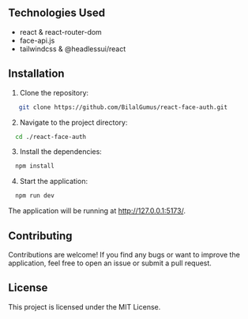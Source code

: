 ## Technologies Used

- react & react-router-dom
- face-api.js
- tailwindcss & @headlessui/react

## Installation

1. Clone the repository:

```bash
   git clone https://github.com/BilalGumus/react-face-auth.git
```

2. Navigate to the project directory:

```bash
  cd ./react-face-auth
```

3. Install the dependencies:

```bash
  npm install
```

4. Start the application:

```bash
  npm run dev
```

The application will be running at http://127.0.0.1:5173/.

## Contributing
Contributions are welcome! If you find any bugs or want to improve the application, feel free to open an issue or submit a pull request.

## License
This project is licensed under the MIT License.
